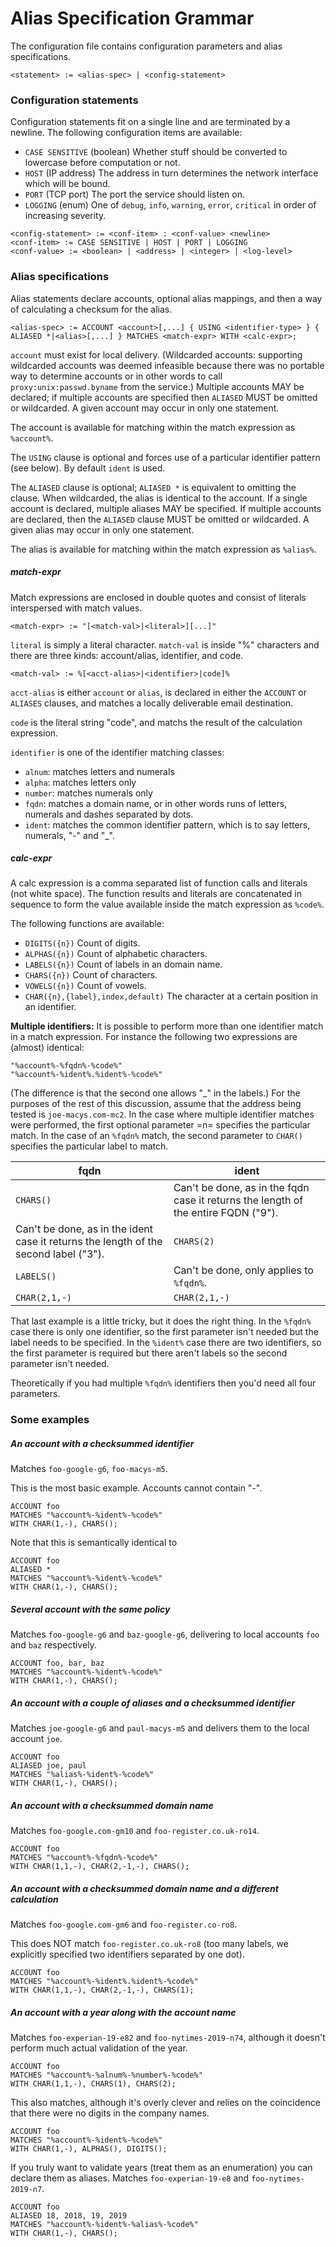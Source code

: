 # Alias Specification Grammar

The configuration file contains configuration parameters and alias specifications.

```
<statement> := <alias-spec> | <config-statement>
```

### Configuration statements

Configuration statements fit on a single line and are terminated by a newline. The following configuration items are available:

* `CASE SENSITIVE` (boolean) Whether stuff should be converted to lowercase before computation or not.
* `HOST` (IP address) The address in turn determines the network interface which will be bound.
* `PORT` (TCP port) The port the service should listen on.
* `LOGGING` (enum) One of `debug`, `info`, `warning`, `error`, `critical` in order of increasing severity.

```
<config-statement> := <conf-item> : <conf-value> <newline>
<conf-item> := CASE SENSITIVE | HOST | PORT | LOGGING
<conf-value> := <boolean> | <address> | <integer> | <log-level>
```

### Alias specifications

Alias statements declare accounts, optional alias mappings, and then a way of calculating a checksum for the alias.

```
<alias-spec> := ACCOUNT <account>[,...] { USING <identifier-type> } { ALIASED *|<alias>[,...] } MATCHES <match-expr> WITH <calc-expr>;
```

`account` must exist for local delivery. (Wildcarded accounts: supporting wildcarded accounts was deemed infeasible
because there was no portable way to determine accounts or in other words to call `proxy:unix:passwd.byname` from the service.)
Multiple accounts MAY be declared; if multiple accounts are specified then `ALIASED` MUST be omitted or wildcarded. A
given account may occur in only one statement.

The account is available for matching within the match expression as `%account%`.

The `USING` clause is optional and forces use of a particular identifier pattern (see below). By default
`ident` is used.

The `ALIASED` clause is optional; `ALIASED *` is equivalent to omitting the clause. When wildcarded, the alias
is identical to the account. If a single account is declared, multiple aliases MAY be specified. If multiple
accounts are declared, then the `ALIASED` clause MUST be omitted or wildcarded. A given alias may occur in only one
statement.

The alias is available for matching within the match expression as `%alias%`.

##### match-expr

Match expressions are enclosed in double quotes and consist of literals interspersed with match values.

```
<match-expr> := "[<match-val>|<literal>][...]"
```

`literal` is simply a literal character. `match-val` is inside "%" characters and there are three kinds: account/alias,
identifier, and code.

```
<match-val> := %[<acct-alias>|<identifier>|code]%
```

`acct-alias` is either `account` or `alias`, is declared in either the `ACCOUNT` or `ALIASES` clauses, and
matches a locally deliverable email destination.

`code` is the literal string "code", and matchs the result of the calculation expression.

`identifier` is one of the identifier matching classes:

* `alnum`: matches letters and numerals
* `alpha`: matches letters only
* `number`: matches numerals only
* `fqdn`: matches a domain name, or in other words runs of letters, numerals and dashes separated by dots.
* `ident`: matches the common identifier pattern, which is to say letters, numerals, "-" and "_".

##### calc-expr

A calc expression is a comma separated list of function calls and literals (not white space). The function results
and literals are concatenated in sequence to form the value available inside the match expression as `%code%`.

The following functions are available:

* `DIGITS({n})` Count of digits.
* `ALPHAS({n})` Count of alphabetic characters.
* `LABELS({n})` Count of labels in an domain name.
* `CHARS({n})` Count of characters.
* `VOWELS({n})` Count of vowels.
* `CHAR({n},{label},index,default)` The character at a certain position in an identifier.

**Multiple identifiers:** It is possible to perform more than one identifier match in a match expression. For instance
the following two expressions are (almost) identical:

```
"%account%-%fqdn%-%code%"
"%account%-%ident%.%ident%-%code%"
```

(The difference is that the second one allows "_" in the labels.) For the purposes of the rest of this discussion,
assume that the address being tested is `joe-macys.com-mc2`. In the case where multiple identifier matches were performed,
the first optional parameter =n= specifies the particular match. In the case of an `%fqdn%` match, the second parameter
to `CHAR()` specifies the particular label to match.

| fqdn | ident |
| ---- | ----- |
| `CHARS()` | Can't be done, as in the fqdn case it returns the length of the entire FQDN ("9"). |
| Can't be done, as in the ident case it returns the length of the second label ("3"). | `CHARS(2)` |
| `LABELS()` | Can't be done, only applies to `%fqdn%`. |
| `CHAR(2,1,-)` | `CHAR(2,1,-)` |

That last example is a little tricky, but it does the right thing. In the `%fqdn%` case there is only one identifier,
so the first parameter isn't needed but the label needs to be specified. In the `%ident%` case there are two identifiers,
so the first parameter is required but there aren't labels so the second parameter isn't needed.

Theoretically if you had multiple `%fqdn%` identifiers then you'd need all four parameters.

### Some examples

##### An account with a checksummed identifier

Matches `foo-google-g6`, `foo-macys-m5`.

This is the most basic example. Accounts cannot contain "-".

```
ACCOUNT foo
MATCHES "%account%-%ident%-%code%"
WITH CHAR(1,-), CHARS();
```

Note that this is semantically identical to 

```
ACCOUNT foo
ALIASED *
MATCHES "%account%-%ident%-%code%"
WITH CHAR(1,-), CHARS();
```

##### Several account with the same policy

Matches `foo-google-g6` and `baz-google-g6`, delivering to local accounts `foo` and `baz` respectively.

```
ACCOUNT foo, bar, baz
MATCHES "%account%-%ident%-%code%"
WITH CHAR(1,-), CHARS();
```

##### An account with a couple of aliases and a checksummed identifier

Matches `joe-google-g6` and `paul-macys-m5` and delivers them to the local account `joe`.

```
ACCOUNT foo
ALIASED joe, paul
MATCHES "%alias%-%ident%-%code%"
WITH CHAR(1,-), CHARS();
```

##### An account with a checksummed domain name

Matches `foo-google.com-gm10` and `foo-register.co.uk-ro14`.

```
ACCOUNT foo
MATCHES "%account%-%fqdn%-%code%"
WITH CHAR(1,1,-), CHAR(2,-1,-), CHARS();
```

##### An account with a checksummed domain name and a different calculation

Matches `foo-google.com-gm6` and `foo-register.co-ro8`.

This does NOT match `foo-register.co.uk-ro8` (too many labels,
we explicitly specified two identifiers separated by one dot).

```
ACCOUNT foo
MATCHES "%account%-%ident%.%ident%-%code%"
WITH CHAR(1,1,-), CHAR(2,-1,-), CHARS(1);
```

##### An account with a year along with the account name

Matches `foo-experian-19-e82` and `foo-nytimes-2019-n74`, although it doesn't perform much actual
validation of the year.

```
ACCOUNT foo
MATCHES "%account%-%alnum%-%number%-%code%"
WITH CHAR(1,1,-), CHARS(1), CHARS(2);
```

This also matches, although it's overly clever and relies on the coincidence that there were no digits
in the company names.

```
ACCOUNT foo
MATCHES "%account%-%ident%-%code%"
WITH CHAR(1,-), ALPHAS(), DIGITS();
```

If you truly want to validate years (treat them as an enumeration) you can declare them as aliases. Matches
`foo-experian-19-e8` and `foo-nytimes-2019-n7`.

```
ACCOUNT foo
ALIASED 18, 2018, 19, 2019
MATCHES "%account%-%ident%-%alias%-%code%"
WITH CHAR(1,-), CHARS();
```



